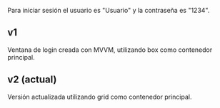 Para iniciar sesión el usuario es "Usuario" y la contraseña es "1234".
## v1
Ventana de login creada con MVVM, utilizando box como contenedor principal.
## v2 (actual)
Versión actualizada utilizando grid como contenedor principal.

